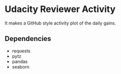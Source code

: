 # Udacity Reviewer Activity

It makes a GitHub style activity plot of the daily gains. 

## Dependencies

* requests
* pytz
* pandas
* seaborn

